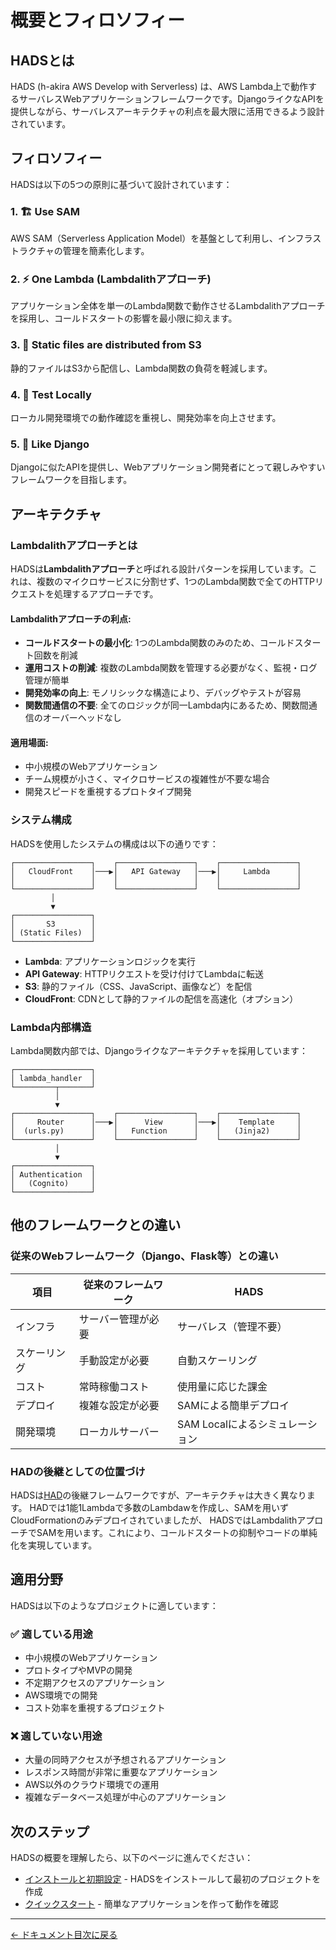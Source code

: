 # 概要とフィロソフィー

## HADSとは

HADS (h-akira AWS Develop with Serverless) は、AWS Lambda上で動作するサーバレスWebアプリケーションフレームワークです。DjangoライクなAPIを提供しながら、サーバレスアーキテクチャの利点を最大限に活用できるよう設計されています。

## フィロソフィー

HADSは以下の5つの原則に基づいて設計されています：

### 1. 🏗️ Use SAM
AWS SAM（Serverless Application Model）を基盤として利用し、インフラストラクチャの管理を簡素化します。

### 2. ⚡ One Lambda (Lambdalithアプローチ)
アプリケーション全体を単一のLambda関数で動作させるLambdalithアプローチを採用し、コールドスタートの影響を最小限に抑えます。

### 3. 📁 Static files are distributed from S3
静的ファイルはS3から配信し、Lambda関数の負荷を軽減します。

### 4. 🧪 Test Locally
ローカル開発環境での動作確認を重視し、開発効率を向上させます。

### 5. 🐍 Like Django
Djangoに似たAPIを提供し、Webアプリケーション開発者にとって親しみやすいフレームワークを目指します。

## アーキテクチャ

### Lambdalithアプローチとは

HADSは**Lambdalithアプローチ**と呼ばれる設計パターンを採用しています。これは、複数のマイクロサービスに分割せず、1つのLambda関数で全てのHTTPリクエストを処理するアプローチです。

#### Lambdalithアプローチの利点:
- **コールドスタートの最小化**: 1つのLambda関数のみのため、コールドスタート回数を削減
- **運用コストの削減**: 複数のLambda関数を管理する必要がなく、監視・ログ管理が簡単
- **開発効率の向上**: モノリシックな構造により、デバッグやテストが容易
- **関数間通信の不要**: 全てのロジックが同一Lambda内にあるため、関数間通信のオーバーヘッドなし

#### 適用場面:
- 中小規模のWebアプリケーション
- チーム規模が小さく、マイクロサービスの複雑性が不要な場合
- 開発スピードを重視するプロトタイプ開発

### システム構成

HADSを使用したシステムの構成は以下の通りです：

```
┌─────────────────┐    ┌─────────────────┐    ┌─────────────────┐
│   CloudFront    │───▶│   API Gateway   │───▶│     Lambda      │
│                 │    │                 │    │                 │
└─────────────────┘    └─────────────────┘    └─────────────────┘
         │
         ▼
┌─────────────────┐
│       S3        │
│ (Static Files)  │
└─────────────────┘
```

- **Lambda**: アプリケーションロジックを実行
- **API Gateway**: HTTPリクエストを受け付けてLambdaに転送
- **S3**: 静的ファイル（CSS、JavaScript、画像など）を配信
- **CloudFront**: CDNとして静的ファイルの配信を高速化（オプション）

### Lambda内部構造

Lambda関数内部では、Djangoライクなアーキテクチャを採用しています：

```
┌─────────────────┐
│ lambda_handler  │
└─────────┬───────┘
          │
          ▼
┌─────────────────┐    ┌─────────────────┐    ┌─────────────────┐
│     Router      │───▶│      View       │───▶│    Template     │
│  (urls.py)      │    │   Function      │    │   (Jinja2)      │
└─────────────────┘    └─────────────────┘    └─────────────────┘
          │
          ▼
┌─────────────────┐
│ Authentication  │
│   (Cognito)     │
└─────────────────┘
```

## 他のフレームワークとの違い

### 従来のWebフレームワーク（Django、Flask等）との違い

| 項目 | 従来のフレームワーク | HADS |
|------|---------------------|------|
| インフラ | サーバー管理が必要 | サーバレス（管理不要） |
| スケーリング | 手動設定が必要 | 自動スケーリング |
| コスト | 常時稼働コスト | 使用量に応じた課金 |
| デプロイ | 複雑な設定が必要 | SAMによる簡単デプロイ |
| 開発環境 | ローカルサーバー | SAM Localによるシミュレーション |

### HADの後継としての位置づけ

HADSは[HAD](https://github.com/h-akira/had)の後継フレームワークですが、アーキテクチャは大きく異なります。
HADでは1能1Lambdaで多数のLambdawを作成し、SAMを用いずCloudFormationのみデプロイされていましたが、
HADSではLambdalithアプローチでSAMを用います。これにより、コールドスタートの抑制やコードの単純化を実現しています。

## 適用分野

HADSは以下のようなプロジェクトに適しています：

### ✅ 適している用途
- 中小規模のWebアプリケーション
- プロトタイプやMVPの開発
- 不定期アクセスのアプリケーション
- AWS環境での開発
- コスト効率を重視するプロジェクト

### ❌ 適していない用途
- 大量の同時アクセスが予想されるアプリケーション
- レスポンス時間が非常に重要なアプリケーション
- AWS以外のクラウド環境での運用
- 複雑なデータベース処理が中心のアプリケーション

## 次のステップ

HADSの概要を理解したら、以下のページに進んでください：

- [インストールと初期設定](./installation.md) - HADSをインストールして最初のプロジェクトを作成
- [クイックスタート](./quickstart.md) - 簡単なアプリケーションを作って動作を確認

---

[← ドキュメント目次に戻る](./README.md)
